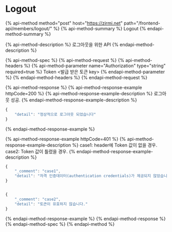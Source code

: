 # Logout

{% api-method method="post" host="https://zirmi.net" path="/frontend-api/members/logout/" %}
{% api-method-summary %}
Logout
{% endapi-method-summary %}

{% api-method-description %}
 로그아웃을 위한 API
{% endapi-method-description %}

{% api-method-spec %}
{% api-method-request %}
{% api-method-headers %}
{% api-method-parameter name="Authorization" type="string" required=true %}
Token &lt;발급 받은 토큰 key&gt;
{% endapi-method-parameter %}
{% endapi-method-headers %}
{% endapi-method-request %}

{% api-method-response %}
{% api-method-response-example httpCode=200 %}
{% api-method-response-example-description %}
로그아웃 성공.
{% endapi-method-response-example-description %}

```javascript
{
    "detail": "정상적으로 로그아웃 되었습니다"
}
```
{% endapi-method-response-example %}

{% api-method-response-example httpCode=401 %}
{% api-method-response-example-description %}
case1: header에 Token 값이 없을 경우.  
case2: Token 값이 틀렸을 경우. 
{% endapi-method-response-example-description %}

```javascript
{
    "_comment": "case1",
    "detail": "자격 인증데이터(authentication credentials)가 제공되지 않았습니다."
}


{
    "_comment": "case2",
    "detail": "토큰이 유효하지 않습니다."
}
```
{% endapi-method-response-example %}
{% endapi-method-response %}
{% endapi-method-spec %}
{% endapi-method %}



